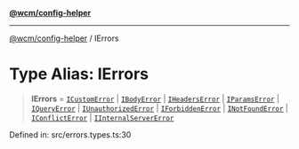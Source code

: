[**@wcm/config-helper**](../README.md)

***

[@wcm/config-helper](../globals.md) / IErrors

# Type Alias: IErrors

> **IErrors** = [`ICustomError`](../interfaces/ICustomError.md) \| [`IBodyError`](IBodyError.md) \| [`IHeadersError`](IHeadersError.md) \| [`IParamsError`](IParamsError.md) \| [`IQueryError`](IQueryError.md) \| [`IUnauthorizedError`](IUnauthorizedError.md) \| [`IForbiddenError`](IForbiddenError.md) \| [`INotFoundError`](INotFoundError.md) \| [`IConflictError`](IConflictError.md) \| [`IInternalServerError`](IInternalServerError.md)

Defined in: src/errors.types.ts:30
